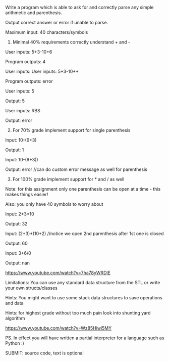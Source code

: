 Write a program which is able to ask for and correctly parse any simple arithmetic and parenthesis.

Output correct answer or error if unable to parse.

Maximum input: 40 characters/symbols



1. Minimal 40% requirements correctly understand + and -

User inputs: 5+3-10+6

Program outputs: 4

User inputs: User inputs: 5+3-10++

Program outputs: error

User inputs: 5

Output: 5

User inputs: RBS

Output: error

2. For 70% grade implement support for single parenthesis

Input: 10-(6+3)

Output: 1

Input: 10-(6+3))

Output: error //can do custom error message as well for parenthesis




3. For 100% grade implement support for * and / as well

Note: for this assignment only one parenthesis can be open at a time - this makes things easier!

Also: you only have 40 symbols to worry about

Input: 2+3*10

Output: 32

Input: (2+3)*(10+2) //notice we open 2nd parenthesis after 1st one is closed

Output: 60

Input: 3+6/0

Output: nan

https://www.youtube.com/watch?v=7ha78yWRDlE

Limitations: You can use any standard data structure from the STL or write your own structs/classes

Hints: You might want to use some stack data structures to save operations and data

Hints: for highest grade without too much pain look into shunting yard algorithm

https://www.youtube.com/watch?v=Wz85Hiwi5MY

PS. In effect you will have written a partial interpreter for a language such as Python :)

SUBMIT: source code, text is optional